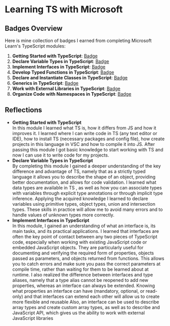 # Learning TS with Microsoft

## Badges Overview

Here is mine collection of badges I earned from completing Microsoft Learn's TypeScript modules:

1. **Getting Started with TypeScript**: [Badge](https://learn.microsoft.com/api/achievements/share/en-us/SvetaIlina-5865/HYLHV2A8?sharingId=CF3D41B4AA8478B9)
2. **Declare Variable Types in TypeScript**: [Badge](https://learn.microsoft.com/api/achievements/share/en-us/SvetaIlina-5865/FZ9FFA8X?sharingId=CF3D41B4AA8478B9)
3. **Implement Interfaces in TypeScript**: [Badge](https://learn.microsoft.com/api/achievements/share/en-us/SvetaIlina-5865/PTZJDVV4?sharingId=CF3D41B4AA8478B9)
4. **Develop Typed Functions in TypeScript**: [Badge]()
5. **Declare and Instantiate Classes in TypeScript**: [Badge]()
6. **Generics in TypeScript**: [Badge]()
7. **Work with External Libraries in TypeScript**: [Badge]()
8. **Organize Code with Namespaces in TypeScript**: [Badge]()

## Reflections

- **Getting Started with TypeScript**  
  In this module I learned what TS is, how it differs from JS and how it improves it.
  I learned where I can write code in TS (any text editor or IDE), how to install TS (necessary packages and config file), how create projects in this language in VSC and how to compile it into JS.
  After passing this module I got basic knowledge to start working with TS and now I can use it to write code for my projects.
- **Declare Variable Types in TypeScript**  
  By completing this module I gained a deeper understanding of the key difference and advantage of TS, namely that as a strictly typed language it allows you to describe the shape of an object, providing better documentation, and allows for code validation.
  I learned what data types are available in TS , as well as how you can associate types with variables through explicit type annotations or through implicit type inference.
  Applying the acquired knowledge I learned to declare variables using primitive types, object types, union and intersection types.
  These skills in practice will allow me to avoid many errors and to handle values of unknown types more correctly.
- **Implement Interfaces in TypeScript**  
  In this module, I gained an understanding of what an interface is, its main tasks, and its practical applications.
  I learned that interfaces are often the key point of contact between any two pieces of TypeScript code, especially when working with existing JavaScript code or embedded JavaScript objects.
  They are particularly useful for documenting and verifying the required form of properties, objects passed as parameters, and objects returned from functions. This allows you to catch errors and make sure you pass the correct parameters at compile time, rather than waiting for them to be learned about at runtime.
  I also realized the difference between interfaces and type aliases, namely that a type alias cannot be reopened to add new properties, whereas an interface can always be extended.
  Knowing what properties an interface can have (mandatory, optional, or read-only) and that interfaces can extend each other will allow us to create more flexible and reusable Also, an interface can be used to describe array types and create custom array types, as well as to describe and JavaScript API, which gives us the ability to work with external JavaScript libraries
